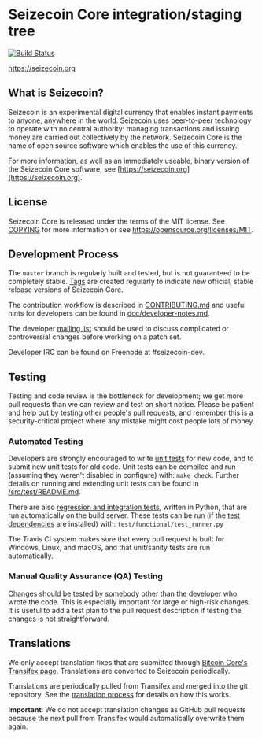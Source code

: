 Seizecoin Core integration/staging tree
=====================================

[![Build Status](https://travis-ci.org/seizecoin-project/seizecoin.svg?branch=master)](https://travis-ci.org/seizecoin-project/seizecoin)

https://seizecoin.org

What is Seizecoin?
----------------

Seizecoin is an experimental digital currency that enables instant payments to
anyone, anywhere in the world. Seizecoin uses peer-to-peer technology to operate
with no central authority: managing transactions and issuing money are carried
out collectively by the network. Seizecoin Core is the name of open source
software which enables the use of this currency.

For more information, as well as an immediately useable, binary version of
the Seizecoin Core software, see [https://seizecoin.org](https://seizecoin.org).

License
-------

Seizecoin Core is released under the terms of the MIT license. See [COPYING](COPYING) for more
information or see https://opensource.org/licenses/MIT.

Development Process
-------------------

The `master` branch is regularly built and tested, but is not guaranteed to be
completely stable. [Tags](https://github.com/seizecoin-project/seizecoin/tags) are created
regularly to indicate new official, stable release versions of Seizecoin Core.

The contribution workflow is described in [CONTRIBUTING.md](CONTRIBUTING.md)
and useful hints for developers can be found in [doc/developer-notes.md](doc/developer-notes.md).

The developer [mailing list](https://groups.google.com/forum/#!forum/seizecoin-dev)
should be used to discuss complicated or controversial changes before working
on a patch set.

Developer IRC can be found on Freenode at #seizecoin-dev.

Testing
-------

Testing and code review is the bottleneck for development; we get more pull
requests than we can review and test on short notice. Please be patient and help out by testing
other people's pull requests, and remember this is a security-critical project where any mistake might cost people
lots of money.

### Automated Testing

Developers are strongly encouraged to write [unit tests](src/test/README.md) for new code, and to
submit new unit tests for old code. Unit tests can be compiled and run
(assuming they weren't disabled in configure) with: `make check`. Further details on running
and extending unit tests can be found in [/src/test/README.md](/src/test/README.md).

There are also [regression and integration tests](/test), written
in Python, that are run automatically on the build server.
These tests can be run (if the [test dependencies](/test) are installed) with: `test/functional/test_runner.py`

The Travis CI system makes sure that every pull request is built for Windows, Linux, and macOS, and that unit/sanity tests are run automatically.

### Manual Quality Assurance (QA) Testing

Changes should be tested by somebody other than the developer who wrote the
code. This is especially important for large or high-risk changes. It is useful
to add a test plan to the pull request description if testing the changes is
not straightforward.

Translations
------------

We only accept translation fixes that are submitted through [Bitcoin Core's Transifex page](https://www.transifex.com/projects/p/bitcoin/).
Translations are converted to Seizecoin periodically.

Translations are periodically pulled from Transifex and merged into the git repository. See the
[translation process](doc/translation_process.md) for details on how this works.

**Important**: We do not accept translation changes as GitHub pull requests because the next
pull from Transifex would automatically overwrite them again.
